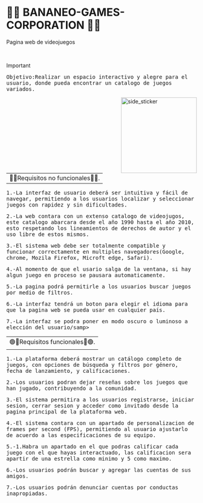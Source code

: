 # 🍌🐲 BANANEO-GAMES-CORPORATION 🐲🍌
Pagina web de videojuegos 


<br>

> [!IMPORTANT]
> <samp>Objetivo:Realizar un espacio interactivo y alegre para el usuario, donde pueda encontrar un catalogo de juegos variados.</samp>


<img align="right" width=200px height=200px alt="side_sticker" src="https://media.giphy.com/media/TEnXkcsHrP4YedChhA/giphy.gif" />


<table><tr><td>🔴🐲Requisitos no funcionales🐲🔴.</td></tr></table>
<samp>1.-La interfaz de usuario deberá ser intuitiva y fácil de navegar, permitiendo a los usuarios localizar y seleccionar juegos con rapidez y sin dificultades.</samp>

<samp>2.-La web contara con un extenso catalogo de videojugos, este catalogo abarcara desde el año 1990 hasta el año 2010, esto respetando los lineamientos de derechos de autor y el uso libre de estos mismos.</samp>

<samp>3.-El sistema web debe ser totalmente compatible y funcionar correctamente en multiples navegadores(Google, chrome, Mozila Firefox, Microft edge, Safari).</samp>

<samp>4.-Al momento de que el usario salga de la ventana, si hay algun juego en proceso se pausara automaticamente.</samp>

<samp>5.-La pagina podrá permitirle a los usuarios buscar juegos por medio de filtros.</samp>

<samp>6.-La interfaz tendrá un boton para elegir el idioma para que la pagina web se pueda usar en cualquier país.</samp>

<samp>7.-La interfaz se podra poner en modo oscuro o luminoso a elección del usuario/samp>



<table><tr><td>🟢🐲Requisitos funcionales🐲🟢.</td></tr></table>
<samp>1.-La plataforma deberá mostrar un catálogo completo de juegos, con opciones de búsqueda y filtros por género, fecha de lanzamiento, y calificaciones.</samp>

<samp>2.-Los usuarios podran dejar reseñas sobre los juegos que han jugado, contribuyendo a la comunidad.</samp>

<samp>3.-El sistema permitira a los usuarios registrarse, iniciar sesion, cerrar sesion y acceder como invitado desde la pagina principal de la plataforma web.</samp>

<samp>4.-El sistema contara con un apartado de personalizacion de frames per second (FPS), permitiendo al usuario ajustarlo de acuerdo a las especificaciones de su equipo.</samp>

<samp>5.-1.Habra un apartado en el que podras calificar cada juego con el que hayas interactuado, las calificacion sera apartir de una estrella como minimo y 5 como maximo.</samp>

<samp>6.-Los usuarios podrán buscar y agregar las cuentas de sus amigos.</samp>

<samp>7.-Los usuarios podrán denunciar cuentas por conductas inapropiadas.</samp>

